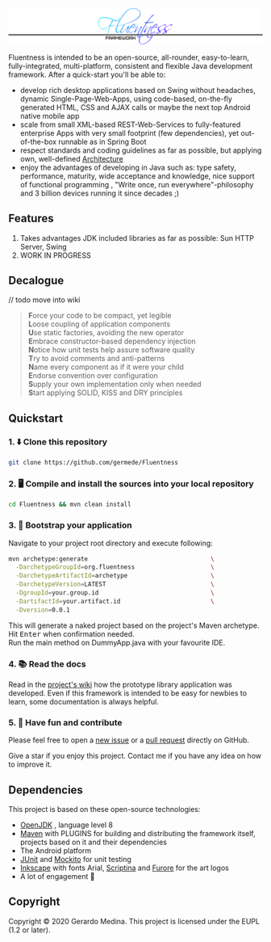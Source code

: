 ![Fluentness logo](fn-core/src/main/resources/art/logo-large.png?raw=true "Fluentness logo")



Fluentness is intended to be an open-source, all-rounder, easy-to-learn, fully-integrated, 
multi-platform, consistent and flexible Java development framework. After a quick-start you'll be able to:
* develop rich desktop applications based on Swing without headaches, 
dynamic Single-Page-Web-Apps, using code-based, on-the-fly generated HTML, CSS and AJAX calls
or maybe the next top Android native mobile app
* scale from small XML-based REST-Web-Services to fully-featured enterprise Apps 
with very small footprint (few dependencies), yet out-of-the-box runnable as in Spring Boot
* respect standards and coding guidelines as far as possible, but applying own, 
well-defined [Architecture](https://github.com/germede/Fluentness/wiki/Architecture)
* enjoy the advantages of developing in Java such as: type safety, performance, 
maturity, wide acceptance and knowledge, nice support of functional programming
, "Write once, run everywhere"-philosophy and 3 billion devices running it since decades ;) 

## Features
1. Takes advantages JDK included libraries as far as possible: Sun HTTP Server, Swing
2. WORK IN PROGRESS
 

## Decalogue
// todo move into wiki
>**F**orce your code to be compact, yet legible  
>**L**oose coupling of application components  
>**U**se static factories, avoiding the new operator  
>**E**mbrace constructor-based dependency injection  
>**N**otice how unit tests help assure software quality    
>**T**ry to avoid comments and anti-patterns  
>**N**ame every component as if it were your child    
>**E**ndorse convention over configuration  
>**S**upply your own implementation only when needed    
>**S**tart applying SOLID, KISS and DRY principles

## Quickstart

### 1. :arrow_down: Clone this repository 
```bash
git clone https://github.com/germede/Fluentness
```

### 2. :desktop_computer: Compile and install the sources into your local repository 
```bash
cd Fluentness && mvn clean install
```

### 3. :rocket: Bootstrap your application 
Navigate to your project root directory and execute following:
```bash
mvn archetype:generate                                  \
  -DarchetypeGroupId=org.fluentness                     \
  -DarchetypeArtifactId=archetype                       \
  -DarchetypeVersion=LATEST                             \
  -DgroupId=your.group.id                               \
  -DartifactId=your.artifact.id                         \
  -Dversion=0.0.1
```
This will generate a naked project based on the project's Maven archetype.
Hit <kbd>Enter</kbd> when confirmation needed.    
Run the main method on DummyApp.java with your favourite IDE.  

### 4. :books: Read the docs
Read in the [project's wiki](https://github.com/germede/Fluentness/wiki) how the prototype library application was developed. 
Even if this framework is intended to be easy for newbies to learn, some documentation is always helpful.  

### 5. :busts_in_silhouette: Have fun and contribute 
Please feel free to open a [new issue](https://github.com/germede/Fluentness/issues/new) 
or a [pull request](https://github.com/germede/Fluentness/compare) directly on GitHub.  

Give a star if you enjoy this project. Contact me if you have any idea on how to improve it.

## Dependencies
This project is based on these open-source technologies:
- [OpenJDK](https://openjdk.java.net/) , language level 8 
- [Maven](https://maven.apache.org/) with PLUGINS for building and distributing the framework itself, projects based on it and their dependencies
- The Android platform
- [JUnit](https://junit.org/junit4/) and [Mockito](https://site.mockito.org/) for unit testing
- [Inkscape](https://inkscape.org/) with fonts Arial, [Scriptina](https://www.fontsquirrel.com/fonts/scriptina) and [Furore](https://www.fontsquirrel.com/fonts/furore) for the art logos
- A lot of engagement :muscle:

## Copyright
Copyright © 2020 Gerardo Medina. 
This project is licensed under the EUPL (1.2 or later).
